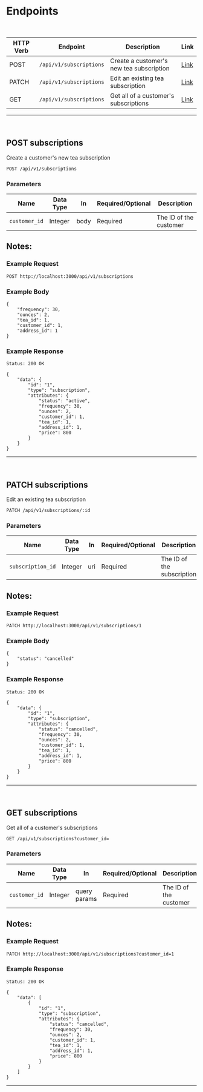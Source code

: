 # Endpoints

<br>

HTTP Verb | Endpoint              | Description                              | Link
----------|-----------------------|------------------------------------------|---------------------------
POST       | `/api/v1/subscriptions` | Create a customer's new tea subscription | [Link](#post-subscriptions)
PATCH       | `/api/v1/subscriptions` | Edit an existing tea subscription | [Link](#patch-subscriptions)
GET       | `/api/v1/subscriptions` | Get all of a customer's subscriptions | [Link](#get-subscriptions) 


---

<br>

## POST subscriptions

Create a customer's new tea subscription

```
POST /api/v1/subscriptions
```

### Parameters

Name            | Data Type | In    | Required/Optional    | Description
----------------|---------|-------|----------------------|------------
`customer_id`   | Integer | body | Required | The ID of the customer

Notes:
-

### Example Request

```
POST http://localhost:3000/api/v1/subscriptions
```

### Example Body
```
{
    "frequency": 30,
    "ounces": 2,
    "tea_id": 1,
    "customer_id": 1,
    "address_id": 1
}
```

### Example Response

```
Status: 200 OK
```

```
{
    "data": {
        "id": "1",
        "type": "subscription",
        "attributes": {
            "status": "active",
            "frequency": 30,
            "ounces": 2,
            "customer_id": 1,
            "tea_id": 1,
            "address_id": 1,
            "price": 800
        }
    }
}

```
---

<br>

## PATCH subscriptions

Edit an existing tea subscription

```
PATCH /api/v1/subscriptions/:id
```

### Parameters

Name            | Data Type | In    | Required/Optional    | Description
----------------|---------|-------|----------------------|------------
`subscription_id`   | Integer | uri | Required | The ID of the subscription

Notes:
-

### Example Request

```
PATCH http://localhost:3000/api/v1/subscriptions/1
```

### Example Body
```
{
    "status": "cancelled"
}
```

### Example Response

```
Status: 200 OK
```

```
{
    "data": {
        "id": "1",
        "type": "subscription",
        "attributes": {
            "status": "cancelled",
            "frequency": 30,
            "ounces": 2,
            "customer_id": 1,
            "tea_id": 1,
            "address_id": 1,
            "price": 800
        }
    }
}

```
---

<br>

## GET subscriptions

Get all of a customer's subscriptions

```
GET /api/v1/subscriptions?customer_id=
```

### Parameters

Name            | Data Type | In    | Required/Optional    | Description
----------------|---------|-------|----------------------|------------
`customer_id`   | Integer | query params | Required | The ID of the customer

Notes:
-

### Example Request

```
PATCH http://localhost:3000/api/v1/subscriptions?customer_id=1
```

### Example Response

```
Status: 200 OK
```

```
{
    "data": [
        {
            "id": "1",
            "type": "subscription",
            "attributes": {
                "status": "cancelled",
                "frequency": 30,
                "ounces": 2,
                "customer_id": 1,
                "tea_id": 1,
                "address_id": 1,
                "price": 800
            }
        }
    ]
}

```
---
